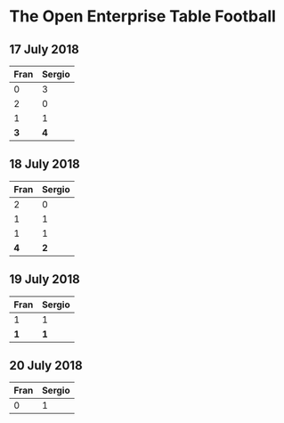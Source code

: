 # The Open Enterprise Table Football

## 17 July 2018

| Fran | Sergio |
| --- | --- |
| 0 | 3 |
| 2 | 0 |
| 1 | 1 |
| **3** | **4** |

## 18 July 2018

| Fran | Sergio |
| --- | --- |
| 2 | 0 |
| 1 | 1 |
| 1 | 1 |
| **4** | **2** |


## 19 July 2018

| Fran | Sergio |
| --- | --- |
| 1 | 1 |
| **1** | **1** |


## 20 July 2018

| Fran | Sergio |
| --- | --- |
| 0 | 1 |

